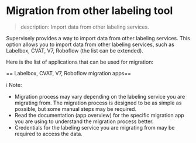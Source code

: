 # Migration from other labeling tool

> description: Import data from other labeling services.

Supervisely provides a way to import data from other labeling services. This option allows you to import data from other labeling services, such as Labelbox, CVAT, V7, Roboflow (the list can be extended).

Here is the list of applications that can be used for migration:

== Labelbox, CVAT, V7, Roboflow migration apps==

ℹ️ Note:

- Migration process may vary depending on the labeling service you are migrating from. The migration process is designed to be as simple as possible, but some manual steps may be required.
- Read the documentation (app overview) for the specific migration app you are using to understand the migration process better.
- Credentials for the labeling service you are migrating from may be required to access the data.
